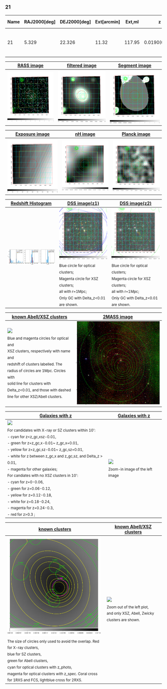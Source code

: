<div STYLE="page-break-after: always;"></div>

### 21

|Name|RAJ2000[deg]|DEJ2000[deg] |Ext[arcmin]| Ext,ml | z | z_src| C|GC(XSZ,Delta_z<0.01)| GC(OPT,Delta_z<0.01)|GC| R_sig[arcmin] | R500[arcmin] | R500[Mpc]| CRsig[c/s] | CR500[c/s] |L500[1E44 erg/s]|F500[1E-12 erg/s/cm^2]| M500[1E14 Msun]|Tx[keV]|Cnt_sig|Beta|Rc[arcmin]|Comment|Alias|
|---|---|---|---|---|---|------|---|--------|---------|----------|---|---|---|---|---|---|---|---|---|---|---|---|---|---|
|21| 5.329| 22.326| 11.32| 117.95| 0.0190(0.005)| z1, z_opt| S| -| N| C, F20, N, SPI, W| 29.638| 23.452| 0.542| 0.484(0.085)| 0.468(0.082)| 0.056(0.007)| 6.860(0.914)| 0.46(0.03)| 1.34(0.06)| 146.4| 0.920(-0.093+0.058)| 14.653(-1.534+1.113)| -| t475|

|[RASS image](../image/21/21_img.pdf)|[filtered image](../image/21/21_fil.pdf)|[Segment image](../image/21/21_seg.pdf)|
|-------------------|--------------------|-------------------|
| <img src="../image/21/21_img.png" width="300">  | <img src="../image/21/21_fil.png" width="300">   | <img src="../image/21/21_seg.png" width="300">  |

|[Exposure image](../image/21/21_mex.pdf)| [nH image](../image/21/21_nh.pdf)| [Planck image](../image/21/21_p.pdf)|
|-------------------|--------------------|-------------------|
|<img src="../image/21/21_mex.png" width="300">   | <img src="../image/21/21_nh.png" width="300">    | <img src="../image/21/21_p.png" width="300"> |

|[Redshift Histogram](../image/21/21_zg.pdf) | [DSS image(z1)](../image/21/21_dss_z1.pdf)      |  [DSS image(z2)](../image/21/21_dss_z2.pdf)    |
|-------------------|--------------------|-------------------|
|<img src="../image/21/21_zg.png" width="300"> |<img src="../image/21/21_dss_z1.png" width="300"> <sub><br>Blue circle for optical clusters; <br>Magenta circle for XSZ clusters; <br>all with r=1Mpc; <br>Only GC with Delta_z<0.01 are shown. </sub>| <img src="../image/21/21_dss_z2.png" width="300"><sub><br>Blue circle for optical clusters; <br>Magenta circle for XSZ clusters; <br>all with r=1Mpc; <br>Only GC with Delta_z<0.01 are shown. </sub> |

|[known Abell/XSZ clusters](../image/21/21_m.pdf) | [2MASS image](../image/21/21_2mass.pdf)      |
|-------------------|-------------------|
|<img src=../image/21/21_m.png width="300"> <br><sub>Blue and magenta circles for optical and <br>XSZ clusters, respectively with name and <br>redshift of clusters labelled. The <br>radius of circles are 1Mpc. Circles with <br>solid line for clusters with <br>Delta_z<0.01, and those with dashed <br>line for other XSZ/Abell clusters.        </sub>|<img src="../image/21/21_2mass.png" width="300">  |

|[Galaxies with z](../image/21/21_opt_ned.pdf) |[Galaxies with z](../image/21/21_opt_ned_zoom.pdf) |
|-------------------|-------------------|
| <img src=../image/21/21_opt_ned.png width="300"> <br><sub> For candidates with X-ray or SZ clusters within 10': <br> - cyan for z<z_gc,xsz-0.01, <br> - green for z=z_gc,x-0.01~ z_gc,x+0.01, <br> - yellow for z=z_gc,sz-0.01~ z_gc,sz+0.01, <br> - white for z between z_gc,x and z_gc,sz, and Delta_z > 0.01, <br> - magenta for other galaxies; <br>For candiates with no XSZ clusters in 10': <br> - cyan for z=0-0.06, <br> - green for z=0.06-0.12, <br> - yellow for z=0.12-0.18, <br> - white for z=0.18-0.24, <br> - magenta for z=0.24-0.3, <br> - red for z>0.3 ;  </sub>|<img src=../image/21/21_opt_ned_zoom.png width="300">  <br><sub> Zoom-in image of the left image</sub>|

|[known clusters](../image/21/21_gc.pdf) |[known Abell/XSZ clusters](../image/21/21_gc_large.pdf) |
|-------------------|-------------------|
| <img src=../image/21/21_gc.png width="300"> <br><sub> The size of circles only used to avoid the overlap. Red for X-ray clusters, <br> blue for SZ clusters, <br> green for Abell clusters, <br> cyan for optical clusters with z_photo, <br> magenta for optical clusters with z_spec. Coral cross for 1RXS and FCS, lightblue cross for 2RXS. </sub>|<img src=../image/21/21_gc_large.png width="300"> <br><sub> Zoom out of the left plot, <br> and only XSZ, Abell, Zwicky clusters are shown. </sub> |



